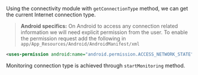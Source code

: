 Using the connectivity module with `getConnectionType` method, we can get the current Internet connection type.
<snippet id='connectivity-type'/>
<snippet id='connectivity-type-ts'/>

> **Android specifics:** On Android to access any connection related information we will need explicit permission from the user.
To enable the permission request add the following in `app/App_Resources/Android/AndroidManifest/xml`
```XML
<uses-permission android:name="android.permission.ACCESS_NETWORK_STATE"/>
```

Monitoring connection type is achieved through `startMonitoring` method.
<snippet id='connectivity-monitoring'/>
<snippet id='connectivity-monitoring-ts'/>
